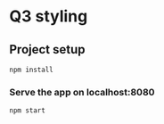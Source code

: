 # Q3 styling

## Project setup
```
npm install
```

### Serve the app on localhost:8080
```
npm start
```
